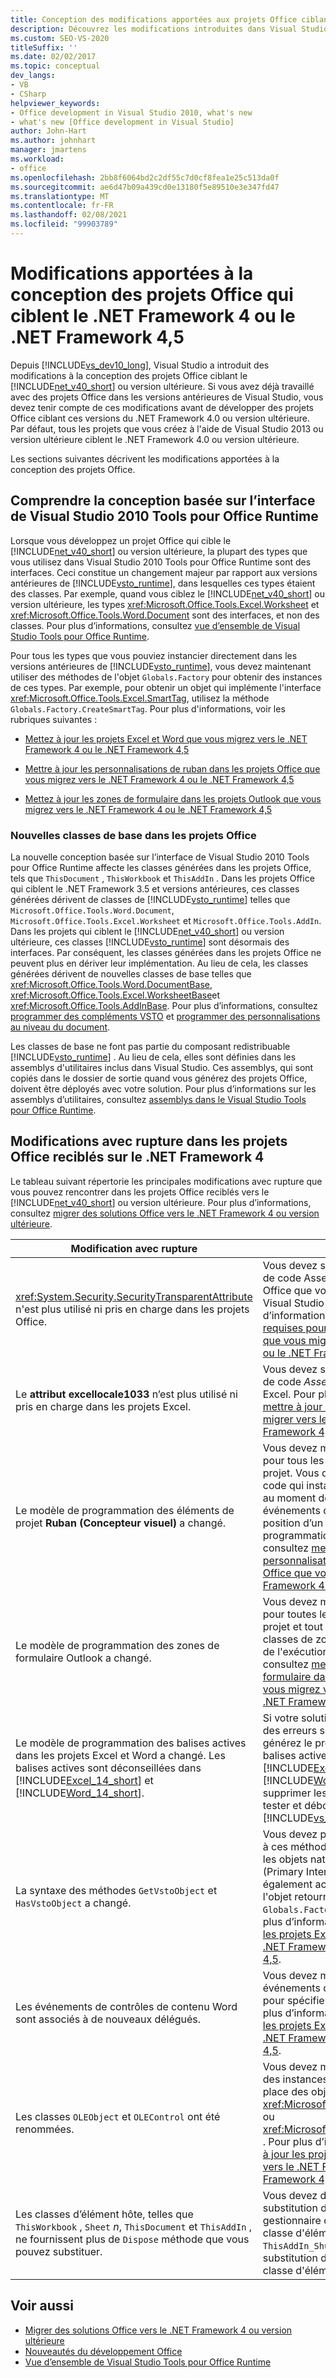 ```yaml
---
title: Conception des modifications apportées aux projets Office ciblant .NET Framework
description: Découvrez les modifications introduites dans Visual Studio pour concevoir des projets Office qui ciblent le .NET Framework 4 ou version ultérieure.
ms.custom: SEO-VS-2020
titleSuffix: ''
ms.date: 02/02/2017
ms.topic: conceptual
dev_langs:
- VB
- CSharp
helpviewer_keywords:
- Office development in Visual Studio 2010, what's new
- what's new [Office development in Visual Studio]
author: John-Hart
ms.author: johnhart
manager: jmartens
ms.workload:
- office
ms.openlocfilehash: 2bb8f6064bd2c2df55c7d0cf8fea1e25c513da0f
ms.sourcegitcommit: ae6d47b09a439cd0e13180f5e89510e3e347fd47
ms.translationtype: MT
ms.contentlocale: fr-FR
ms.lasthandoff: 02/08/2021
ms.locfileid: "99903789"
---
```

# <a name="changes-to-the-design-of-office-projects-that-target-the-net-framework-4-or-the-net-framework-45"></a>Modifications apportées à la conception des projets Office qui ciblent le .NET Framework 4 ou le .NET Framework 4,5
  Depuis [!INCLUDE[vs_dev10_long](../sharepoint/includes/vs-dev10-long-md.md)], Visual Studio a introduit des modifications à la conception des projets Office ciblant le [!INCLUDE[net_v40_short](../sharepoint/includes/net-v40-short-md.md)] ou version ultérieure. Si vous avez déjà travaillé avec des projets Office dans les versions antérieures de Visual Studio, vous devez tenir compte de ces modifications avant de développer des projets Office ciblant ces versions du .NET Framework 4.0 ou version ultérieure. Par défaut, tous les projets que vous créez à l'aide de Visual Studio 2013 ou version ultérieure ciblent le .NET Framework 4.0 ou version ultérieure.

 Les sections suivantes décrivent les modifications apportées à la conception des projets Office.

## <a name="understand-the-interface-based-design-of-the-visual-studio-2010-tools-for-office-runtime"></a>Comprendre la conception basée sur l’interface de Visual Studio 2010 Tools pour Office Runtime
 Lorsque vous développez un projet Office qui cible le [!INCLUDE[net_v40_short](../sharepoint/includes/net-v40-short-md.md)] ou version ultérieure, la plupart des types que vous utilisez dans Visual Studio 2010 Tools pour Office Runtime sont des interfaces. Ceci constitue un changement majeur par rapport aux versions antérieures de [!INCLUDE[vsto_runtime](../vsto/includes/vsto-runtime-md.md)], dans lesquelles ces types étaient des classes. Par exemple, quand vous ciblez le [!INCLUDE[net_v40_short](../sharepoint/includes/net-v40-short-md.md)] ou version ultérieure, les types <xref:Microsoft.Office.Tools.Excel.Worksheet> et <xref:Microsoft.Office.Tools.Word.Document> sont des interfaces, et non des classes. Pour plus d’informations, consultez [vue d’ensemble de Visual Studio Tools pour Office Runtime](../vsto/visual-studio-tools-for-office-runtime-overview.md).

 Pour tous les types que vous pouviez instancier directement dans les versions antérieures de [!INCLUDE[vsto_runtime](../vsto/includes/vsto-runtime-md.md)], vous devez maintenant utiliser des méthodes de l'objet `Globals.Factory` pour obtenir des instances de ces types. Par exemple, pour obtenir un objet qui implémente l'interface <xref:Microsoft.Office.Tools.Excel.SmartTag>, utilisez la méthode `Globals.Factory.CreateSmartTag`. Pour plus d'informations, voir les rubriques suivantes :

- [Mettez à jour les projets Excel et Word que vous migrez vers le .NET Framework 4 ou le .NET Framework 4,5](../vsto/updating-excel-and-word-projects-that-you-migrate-to-the-dotnet-framework-4-or-the-dotnet-framework-4-5.md)

- [Mettre à jour les personnalisations de ruban dans les projets Office que vous migrez vers le .NET Framework 4 ou le .NET Framework 4,5](update-ribbon-customizations-in-office-projects-to-migrate-to-dotnet-framework-4-or-4-5.md)

- [Mettez à jour les zones de formulaire dans les projets Outlook que vous migrez vers le .NET Framework 4 ou le .NET Framework 4,5](../vsto/updating-form-regions-in-outlook-projects-that-you-migrate-to-the-dotnet-framework-4-or-the-dotnet-framework-4-5.md)

### <a name="new-base-classes-in-office-projects"></a>Nouvelles classes de base dans les projets Office
 La nouvelle conception basée sur l’interface de Visual Studio 2010 Tools pour Office Runtime affecte les classes générées dans les projets Office, tels que `ThisDocument` , `ThisWorkbook` et `ThisAddIn` . Dans les projets Office qui ciblent le .NET Framework 3.5 et versions antérieures, ces classes générées dérivent de classes de [!INCLUDE[vsto_runtime](../vsto/includes/vsto-runtime-md.md)] telles que `Microsoft.Office.Tools.Word.Document`, `Microsoft.Office.Tools.Excel.Worksheet` et `Microsoft.Office.Tools.AddIn`. Dans les projets qui ciblent le [!INCLUDE[net_v40_short](../sharepoint/includes/net-v40-short-md.md)] ou version ultérieure, ces classes [!INCLUDE[vsto_runtime](../vsto/includes/vsto-runtime-md.md)] sont désormais des interfaces. Par conséquent, les classes générées dans les projets Office ne peuvent plus en dériver leur implémentation. Au lieu de cela, les classes générées dérivent de nouvelles classes de base telles que <xref:Microsoft.Office.Tools.Word.DocumentBase>, <xref:Microsoft.Office.Tools.Excel.WorksheetBase>et <xref:Microsoft.Office.Tools.AddInBase>. Pour plus d’informations, consultez [programmer des compléments VSTO](../vsto/programming-vsto-add-ins.md) et [programmer des personnalisations au niveau du document](../vsto/programming-document-level-customizations.md).

 Les classes de base ne font pas partie du composant redistribuable [!INCLUDE[vsto_runtime](../vsto/includes/vsto-runtime-md.md)] . Au lieu de cela, elles sont définies dans les assemblys d'utilitaires inclus dans Visual Studio. Ces assemblys, qui sont copiés dans le dossier de sortie quand vous générez des projets Office, doivent être déployés avec votre solution. Pour plus d’informations sur les assemblys d’utilitaires, consultez [assemblys dans le Visual Studio Tools pour Office Runtime](../vsto/assemblies-in-the-visual-studio-tools-for-office-runtime.md).

## <a name="breaking-changes-in-office-projects-that-are-retargeted-to-the-net-framework-4"></a>Modifications avec rupture dans les projets Office reciblés sur le .NET Framework 4
 Le tableau suivant répertorie les principales modifications avec rupture que vous pouvez rencontrer dans les projets Office reciblés vers le [!INCLUDE[net_v40_short](../sharepoint/includes/net-v40-short-md.md)] ou version ultérieure. Pour plus d’informations, consultez [migrer des solutions Office vers le .NET Framework 4 ou version ultérieure](../vsto/migrating-office-solutions-to-the-dotnet-framework-4-or-later.md).

|Modification avec rupture|Conséquence|
|---------------------|-----------------|
|<xref:System.Security.SecurityTransparentAttribute> n'est plus utilisé ni pris en charge dans les projets Office.|Vous devez supprimer cet attribut du fichier de code AssemblyInfo dans les projets Office que vous mettez à niveau depuis Visual Studio 2008. Pour plus d’informations, consultez [modifications requises pour exécuter des projets Office que vous migrez vers le .NET Framework 4 ou le .NET Framework 4,5](../vsto/required-changes-to-run-office-projects-that-you-migrate-to-the-dotnet-framework-4-or-the-dotnet-framework-4-5.md).|
|Le **attribut excellocale1033** n’est plus utilisé ni pris en charge dans les projets Excel.|Vous devez supprimer cet attribut du fichier de code *AssemblyInfo* dans les projets Excel. Pour plus d’informations, consultez [mettre à jour les projets Excel et Word à migrer vers le .NET Framework 4 ou le .NET Framework 4,5](../vsto/updating-excel-and-word-projects-that-you-migrate-to-the-dotnet-framework-4-or-the-dotnet-framework-4-5.md).|
|Le modèle de programmation des éléments de projet **Ruban (Concepteur visuel)** a changé.|Vous devez modifier le fichier code-behind pour tous les éléments du ruban dans votre projet. Vous devez également modifier tout code qui instancie des contrôles de ruban au moment de l’exécution, qui gère les événements de ruban ou qui définit la position d’un composant de ruban par programmation. Pour plus d’informations, consultez [mettre à jour les personnalisations de ruban dans les projets Office que vous migrez vers le .NET Framework 4 ou le .NET Framework 4,5](update-ribbon-customizations-in-office-projects-to-migrate-to-dotnet-framework-4-or-4-5.md).|
|Le modèle de programmation des zones de formulaire Outlook a changé.|Vous devez modifier le fichier code-behind pour toutes les zones de formulaire de votre projet et tout code qui instancie certaines classes de zone de formulaire au moment de l'exécution. Pour plus d’informations, consultez [mettre à jour les zones de formulaire dans les projets Outlook que vous migrez vers le .NET Framework 4 ou le .NET Framework 4,5](../vsto/updating-form-regions-in-outlook-projects-that-you-migrate-to-the-dotnet-framework-4-or-the-dotnet-framework-4-5.md).|
|Le modèle de programmation des balises actives dans les projets Excel et Word a changé. Les balises actives sont déconseillées dans [!INCLUDE[Excel_14_short](../vsto/includes/excel-14-short-md.md)] et [!INCLUDE[Word_14_short](../vsto/includes/word-14-short-md.md)].|Si votre solution utilise des balises actives, des erreurs se produisent quand vous générez le projet. Étant donné que les balises actives sont déconseillées dans [!INCLUDE[Excel_14_short](../vsto/includes/excel-14-short-md.md)] et [!INCLUDE[Word_14_short](../vsto/includes/word-14-short-md.md)], vous devez supprimer les balises avant de pouvoir tester et déboguer la solution dans [!INCLUDE[vs_dev12](../vsto/includes/vs-dev12-md.md)] ou version ultérieure.|
|La syntaxe des méthodes `GetVstoObject` et `HasVstoObject` a changé.|Vous devez passer l'objet `Globals.Factory` à ces méthodes quand vous y accéder sur les objets natifs depuis les assemblys PIA (Primary Interop Assemblies). Vous pouvez également accéder à ces méthodes sur l'objet retourné par la propriété `Globals.Factory` dans votre projet. Pour plus d’informations, consultez [mettre à jour les projets Excel et Word à migrer vers le .NET Framework 4 ou le .NET Framework 4,5](../vsto/updating-excel-and-word-projects-that-you-migrate-to-the-dotnet-framework-4-or-the-dotnet-framework-4-5.md).|
|Les événements de contrôles de contenu Word sont associés à de nouveaux délégués.|Vous devez modifier tout code qui gère les événements de contrôles de contenu Word pour spécifier les nouveaux délégués. Pour plus d’informations, consultez [mettre à jour les projets Excel et Word à migrer vers le .NET Framework 4 ou le .NET Framework 4,5](../vsto/updating-excel-and-word-projects-that-you-migrate-to-the-dotnet-framework-4-or-the-dotnet-framework-4-5.md).|
|Les classes `OLEObject` et `OLEControl` ont été renommées.|Vous devez modifier tout code qui utilise des instances de ces classes et utiliser à la place des objets <xref:Microsoft.Office.Tools.Excel.ControlSite> ou <xref:Microsoft.Office.Tools.Word.ControlSite> . Pour plus d’informations, consultez [mettre à jour les projets Excel et Word à migrer vers le .NET Framework 4 ou le .NET Framework 4,5](../vsto/updating-excel-and-word-projects-that-you-migrate-to-the-dotnet-framework-4-or-the-dotnet-framework-4-5.md).|
|Les classes d’élément hôte, telles que `ThisWorkbook` , `Sheet` *n*, `ThisDocument` et `ThisAddIn` , ne fournissent plus de `Dispose` méthode que vous pouvez substituer.|Vous devez déplacer tout code dans la substitution de méthode `Dispose` vers le gestionnaire d'événements `Shutdown` dans la classe d'élément hôte, par exemple, `ThisAddIn_Shutdown`, et supprimer la substitution de méthode `Dispose` de votre classe d'élément hôte.|

## <a name="see-also"></a>Voir aussi
- [Migrer des solutions Office vers le .NET Framework 4 ou version ultérieure](../vsto/migrating-office-solutions-to-the-dotnet-framework-4-or-later.md)
- [Nouveautés du développement Office](/previous-versions/86bkz018(v=vs.110))
- [Vue d’ensemble de Visual Studio Tools pour Office Runtime](../vsto/visual-studio-tools-for-office-runtime-overview.md)